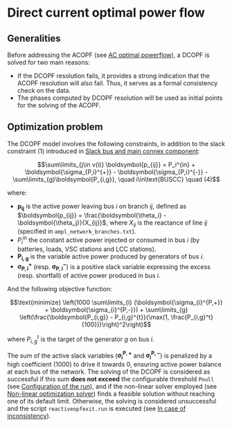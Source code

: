 # Direct current optimal power flow

## Generalities

Before addressing the ACOPF (see [AC optimal powerflow](acOptimalPowerflow.md)), a DCOPF is solved for two main reasons:
- If the DCOPF resolution fails, it provides a strong indication that the ACOPF resolution will also fail.
  Thus, it serves as a formal consistency check on the data.
- The phases computed by DCOPF resolution will be used as initial points for the solving of the ACOPF.

## Optimization problem

The DCOPF model involves the following constraints, in addition to the slack constraint $(1)$ introduced in [Slack bus and main connex component](slackBusMainConnexComponent.md):

$$\sum\limits_{j\in v(i)} \boldsymbol{p_{ij}} = P_i^{in} + \boldsymbol{\sigma_{P,i}^{+}} - \boldsymbol{\sigma_{P,i}^{-}} - \sum\limits_{g}\boldsymbol{P_{i,g}}, \quad i\in\text{BUSCC} \quad (4)$$

where:
- $\boldsymbol{p_{ij}}$ is the active power leaving bus $i$ on branch $ij$, defined as $\boldsymbol{p_{ij}} = \frac{\boldsymbol{\theta_i} - \boldsymbol{\theta_j}}{X_{ij}}$, where $X_{ij}$ is the reactance of line $ij$ (specified in `ampl_network_branches.txt`).
- $P_i^{in}$ the constant active power injected or consumed in bus $i$ (by batteries, loads, VSC stations and LCC stations).
- $\boldsymbol{P_{i,g}}$ is the variable active power produced by generators of bus $i$.
- $\boldsymbol{\sigma_{P,i}^{+}}$ (resp. $\boldsymbol{\sigma_{P,i}^{-}}$) is a positive slack variable expressing the excess (resp. shortfall) of active power produced in bus $i$.

And the following objective function:

$$\text{minimize} \left(1000 \sum\limits_{i} (\boldsymbol{\sigma_{i}^{P,+}} + \boldsymbol{\sigma_{i}^{P,-}}) + \sum\limits_{g} \left(\frac{\boldsymbol{P_{i,g}} - P_{i,g}^{t}}{\max(1, \frac{P_{i,g}^t}{100})}\right)^2\right)$$

where $P_{i,g}^{t}$ is the target of the generator $g$ on bus $i$. 

The sum of the active slack variables ($\boldsymbol{\sigma_{i}^{P,+}}$ and $\boldsymbol{\sigma_{i}^{P,-}}$) is penalized by a high coefficient ($1000$) to drive it towards $0$, ensuring active power balance at each bus of the network.
The solving of the DCOPF is considered as successful if this sum **does not exceed** the configurable threshold `Pnull` (see [Configuration of the run](inputs.md#configuration-of-the-run)), and if the non-linear solver employed (see [Non-linear optimization solver](../gettingStarted.md#non-linear-optimization-solver)) finds a feasible solution without reaching one of its default limit. Otherwise, the solving is considered unsuccessful and the script `reactiveopfexit.run` is executed (see [In case of inconsistency](outputs.md#in-case-of-inconsistency)).
